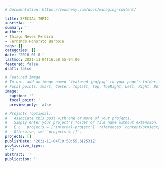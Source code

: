 ```yaml
---
# Documentation: https://wowchemy.com/docs/managing-content/

title: SPECIAL TOPIC
subtitle: ''
summary: ''
authors:
- Thiago Neves Pereira
- Fernando Honorato Barbosa
tags: []
categories: []
date: '2016-01-01'
lastmod: 2021-11-04T16:58:55-04:00
featured: false
draft: false

# Featured image
# To use, add an image named `featured.jpg/png` to your page's folder.
# Focal points: Smart, Center, TopLeft, Top, TopRight, Left, Right, BottomLeft, Bottom, BottomRight.
image:
  caption: ''
  focal_point: ''
  preview_only: false

# Projects (optional).
#   Associate this post with one or more of your projects.
#   Simply enter your project's folder or file name without extension.
#   E.g. `projects = ["internal-project"]` references `content/project/deep-learning/index.md`.
#   Otherwise, set `projects = []`.
projects: []
publishDate: '2021-11-04T20:58:55.612531Z'
publication_types:
- '2'
abstract: ''
publication: ''
---
```

